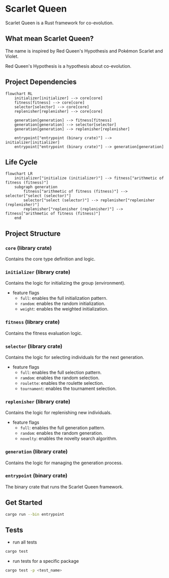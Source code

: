 # Scarlet Queen

Scarlet Queen is a Rust framework for co-evolution.

## What mean Scarlet Queen?

The name is inspired by Red Queen's Hypothesis and Pokémon Scarlet and Violet.

Red Queen's Hypothesis is a hypothesis about co-evolution.

## Project Dependencies

```mermaid
flowchart RL
    initializer[initializer] --> core[core]
    fitness[fitness] --> core[core]
    selector[selector] --> core[core]
    replenisher[replenisher] --> core[core]

    generation[generation] --> fitness[fitness]
    generation[generation] --> selector[selector]
    generation[generation] --> replenisher[replenisher]

    entrypoint["entrypoint (binary crate)"] --> initializer[initializer]
    entrypoint["entrypoint (binary crate)"] --> generation[generation]
```

## Life Cycle

```mermaid
flowchart LR
    initializer["initialize (initializer)"] --> fitness["arithmetic of fitness (fitness)"]
    subgraph generation
        fitness["arithmetic of fitness (fitness)"] --> selector["select (selector)"]
        selector["select (selector)"] --> replenisher["replenisher (replenisher)"]
        replenisher["replenisher (replenisher)"] --> fitness["arithmetic of fitness (fitness)"]
    end
```

## Project Structure

### `core` (library crate)

Contains the core type definition and logic.

### `initializer` (library crate)

Contains the logic for initializing the group (environment).

- feature flags
  - `full`: enables the full initialization pattern.
  - `random`: enables the random initialization.
  - `weight`: enables the weighted initialization.

### `fitness` (library crate)

Contains the fitness evaluation logic.

### `selector` (library crate)

Contains the logic for selecting individuals for the next generation.

- feature flags
  - `full`: enables the full selection pattern.
  - `ramdom`: enables the random selection.
  - `roulette`: enables the roulette selection.
  - `tournament`: enables the tournament selection.

### `replenisher` (library crate)

Contains the logic for replenishing new individuals.

- feature flags
  - `full`: enables the full generation pattern.
  - `random`: enables the random generation.
  - `novelty`: enables the novelty search algorithm.

### `generation` (library crate)

Contains the logic for managing the generation process.

### `entrypoint` (binary crate)

The binary crate that runs the Scarlet Queen framework.

## Get Started

```sh
cargo run --bin entrypoint
```

## Tests

- run all tests

```sh
cargo test
```
- run tests for a specific package

```sh
cargo test -p <test_name>
```
